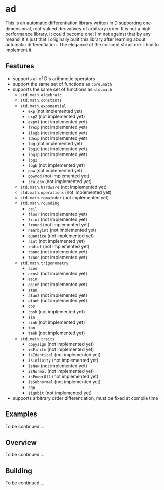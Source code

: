 # ad

This is an automatic differentiation library written in D supporting one-dimensional, real-valued derivatives of arbitrary order. It is not a high performance library. It could become one; I'm not against that by any means! It's just that I originally built this library after learning about automatic differentiation. The elegance of the concept struct me. I had to implement it.

## Features

* supports all of D's arithmetic operators
* support the same set of functions as `core.math`
* supports the same set of functions as `std.math`
  * `std.math.algebraic`
  * `std.math.constants`
  * `std.math.exponential`
    * `exp` (not implemented yet)
    * `exp2` (not implemented yet)
    * `expm1` (not implemented yet)
    * `frexp` (not implemented yet)
    * `ilogb` (not implemented yet)
    * `ldexp` (not implemented yet)
    * `log` (not implemented yet)
    * `log10` (not implemented yet)
    * `log1p` (not implemented yet)
    * `log2`
    * `logb` (not implemented yet)
    * `pow` (not implemented yet)
    * `powmod` (not implemented yet)
    * `scalebn` (not implemented yet)
  * `std.math.hardware` (not implemented yet)
  * `std.math.operations` (not implemented yet)
  * `std.math.remainder` (not implemented yet)
  * `std.math.rounding`
    * `ceil`
    * `floor` (not implemented yet)
    * `lrint` (not implemented yet)
    * `lround` (not implemented yet)
    * `nearbyint` (not implemented yet)
    * `quantize` (not implemented yet)
    * `rint` (not implemented yet)
    * `rndtol` (not implemented yet)
    * `round` (not implemented yet)
    * `trunc` (not implemented yet)
  * `std.math.trigonometry`
    * `acos`
    * `acosh` (not implemented yet)
    * `asin`
    * `asinh` (not implemented yet)
    * `atan`
    * `atan2` (not implemented yet)
    * `atanh` (not implemented yet)
    * `cos`
    * `cosh` (not implemented yet)
    * `sin`
    * `sinh` (not implemented yet)
    * `tan`
    * `tanh` (not implemented yet)
  * `std.math.traits`
    * `copysign` (not implemented yet)
    * `isFinite` (not implemented yet)
    * `isIdentical` (not implemented yet)
    * `isInfinity` (not implemented yet)
    * `isNaN` (not implemented yet)
    * `isNormal` (not implemented yet)
    * `isPowerOf2` (not implemented yet)
    * `isSubnormal` (not implemented yet)
    * `sgn`
    * `signbit` (not implemented yet)
* supports arbitrary order differentiation, must be fixed at compile time

## Examples

To be continued ...

## Overview

To be continued ...

## Building

To be continued ...
